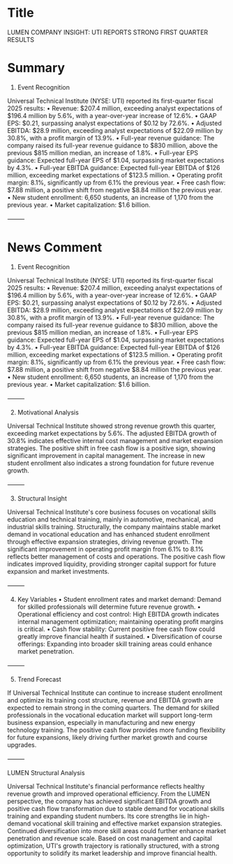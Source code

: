 # Title
LUMEN COMPANY INSIGHT: UTI REPORTS STRONG FIRST QUARTER RESULTS

# Summary
1. Event Recognition

Universal Technical Institute (NYSE: UTI) reported its first-quarter fiscal 2025 results:
	•	Revenue: $207.4 million, exceeding analyst expectations of $196.4 million by 5.6%, with a year-over-year increase of 12.6%.
	•	GAAP EPS: $0.21, surpassing analyst expectations of $0.12 by 72.6%.
	•	Adjusted EBITDA: $28.9 million, exceeding analyst expectations of $22.09 million by 30.8%, with a profit margin of 13.9%.
	•	Full-year revenue guidance: The company raised its full-year revenue guidance to $830 million, above the previous $815 million median, an increase of 1.8%.
	•	Full-year EPS guidance: Expected full-year EPS of $1.04, surpassing market expectations by 4.3%.
	•	Full-year EBITDA guidance: Expected full-year EBITDA of $126 million, exceeding market expectations of $123.5 million.
	•	Operating profit margin: 8.1%, significantly up from 6.1% the previous year.
	•	Free cash flow: $7.88 million, a positive shift from negative $8.84 million the previous year.
	•	New student enrollment: 6,650 students, an increase of 1,170 from the previous year.
	•	Market capitalization: $1.6 billion.

⸻

# News Comment
1. Event Recognition

Universal Technical Institute (NYSE: UTI) reported its first-quarter fiscal 2025 results:
	•	Revenue: $207.4 million, exceeding analyst expectations of $196.4 million by 5.6%, with a year-over-year increase of 12.6%.
	•	GAAP EPS: $0.21, surpassing analyst expectations of $0.12 by 72.6%.
	•	Adjusted EBITDA: $28.9 million, exceeding analyst expectations of $22.09 million by 30.8%, with a profit margin of 13.9%.
	•	Full-year revenue guidance: The company raised its full-year revenue guidance to $830 million, above the previous $815 million median, an increase of 1.8%.
	•	Full-year EPS guidance: Expected full-year EPS of $1.04, surpassing market expectations by 4.3%.
	•	Full-year EBITDA guidance: Expected full-year EBITDA of $126 million, exceeding market expectations of $123.5 million.
	•	Operating profit margin: 8.1%, significantly up from 6.1% the previous year.
	•	Free cash flow: $7.88 million, a positive shift from negative $8.84 million the previous year.
	•	New student enrollment: 6,650 students, an increase of 1,170 from the previous year.
	•	Market capitalization: $1.6 billion.

⸻

2. Motivational Analysis

Universal Technical Institute showed strong revenue growth this quarter, exceeding market expectations by 5.6%. The adjusted EBITDA growth of 30.8% indicates effective internal cost management and market expansion strategies. The positive shift in free cash flow is a positive sign, showing significant improvement in capital management. The increase in new student enrollment also indicates a strong foundation for future revenue growth.

⸻

3. Structural Insight

Universal Technical Institute's core business focuses on vocational skills education and technical training, mainly in automotive, mechanical, and industrial skills training. Structurally, the company maintains stable market demand in vocational education and has enhanced student enrollment through effective expansion strategies, driving revenue growth. The significant improvement in operating profit margin from 6.1% to 8.1% reflects better management of costs and operations. The positive cash flow indicates improved liquidity, providing stronger capital support for future expansion and market investments.

⸻

4. Key Variables
	•	Student enrollment rates and market demand: Demand for skilled professionals will determine future revenue growth.
	•	Operational efficiency and cost control: High EBITDA growth indicates internal management optimization; maintaining operating profit margins is critical.
	•	Cash flow stability: Current positive free cash flow could greatly improve financial health if sustained.
	•	Diversification of course offerings: Expanding into broader skill training areas could enhance market penetration.

⸻

5. Trend Forecast

If Universal Technical Institute can continue to increase student enrollment and optimize its training cost structure, revenue and EBITDA growth are expected to remain strong in the coming quarters. The demand for skilled professionals in the vocational education market will support long-term business expansion, especially in manufacturing and new energy technology training. The positive cash flow provides more funding flexibility for future expansions, likely driving further market growth and course upgrades.

⸻

LUMEN Structural Analysis

Universal Technical Institute's financial performance reflects healthy revenue growth and improved operational efficiency. From the LUMEN perspective, the company has achieved significant EBITDA growth and positive cash flow transformation due to stable demand for vocational skills training and expanding student numbers. Its core strengths lie in high-demand vocational skill training and effective market expansion strategies. Continued diversification into more skill areas could further enhance market penetration and revenue scale. Based on cost management and capital optimization, UTI's growth trajectory is rationally structured, with a strong opportunity to solidify its market leadership and improve financial health.
